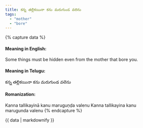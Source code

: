 ```yaml
---
title: కన్న తల్లికయినా కను మరుగుండ వలెను
tags:
  - "mother"
  - "bore"
---
```


{% capture data %}
#### Meaning in English:
Some things must be hidden even from the mother that bore you.

#### Meaning in Telugu:
కన్న తల్లికయినా కను మరుగుండ వలెను

#### Romanization:
Kanna tallikayinā kanu maruguṇḍa valenu
Kanna tallikayina kanu marugunda valenu
{% endcapture %}

{{ data | markdownify }}

